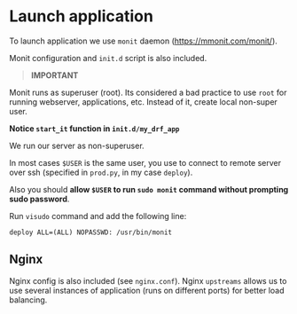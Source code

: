 # Launch application

To launch application we use `monit` daemon (https://mmonit.com/monit/).

Monit configuration and `init.d` script is also included.

> __IMPORTANT__

Monit runs as superuser (root). Its considered a bad practice to use `root` for running webserver, applications, etc. Instead of it, create local non-super user.

__Notice `start_it` function in `init.d/my_drf_app`__

We run our server as non-superuser.

In most cases `$USER` is the same user, you use to connect to remote server over ssh (specified in `prod.py`, in my case `deploy`).

Also you should __allow `$USER` to run `sudo monit` command without prompting sudo password__. 

Run `visudo` command and add the following line:

```
deploy ALL=(ALL) NOPASSWD: /usr/bin/monit
```

## Nginx

Nginx config is also included (see `nginx.conf`). Nginx `upstreams` allows us to use several instances of application (runs on different ports) for better load balancing.
